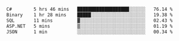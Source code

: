 <!--START_SECTION:waka-->

```txt
C#        5 hrs 46 mins   ███████████████████░░░░░░   76.14 %
Binary    1 hr 28 mins    █████░░░░░░░░░░░░░░░░░░░░   19.38 %
SQL       11 mins         ▓░░░░░░░░░░░░░░░░░░░░░░░░   02.43 %
ASP.NET   5 mins          ▒░░░░░░░░░░░░░░░░░░░░░░░░   01.19 %
JSON      1 min           ░░░░░░░░░░░░░░░░░░░░░░░░░   00.34 %
```

<!--END_SECTION:waka-->
